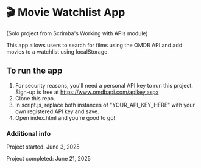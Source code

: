 # 🎬 Movie Watchlist App

(Solo project from Scrimba's Working with APIs module)

This app allows users to search for films using the OMDB API and add movies to a watchlist using localStorage.

## To run the app

1. For security reasons, you'll need a personal API key to run this project. Sign-up is free at https://www.omdbapi.com/apikey.aspx
2. Clone this repo.
3. In script.js, replace both instances of "YOUR_API_KEY_HERE" with your own registered API key and save.
4. Open index.html and you're good to go!

### Additional info

Project started: June 3, 2025

Project completed: June 21, 2025

